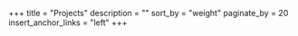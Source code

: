 +++
title = "Projects"
description = ""
sort_by = "weight"
paginate_by = 20
insert_anchor_links = "left"
+++

